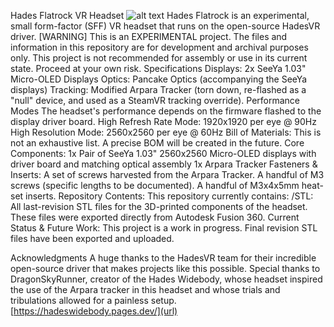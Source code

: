 Hades Flatrock VR Headset
![alt text](https://img.shields.io/badge/Status-Experimental-red.svg)
Hades Flatrock is an experimental, small form-factor (SFF) VR headset that runs on the open-source HadesVR driver.
[WARNING]
This is an EXPERIMENTAL project.
The files and information in this repository are for development and archival purposes only. This project is not recommended for assembly or use in its current state. Proceed at your own risk.
Specifications
Displays: 2x SeeYa 1.03" Micro-OLED Displays
Optics: Pancake Optics (accompanying the SeeYa displays)
Tracking: Modified Arpara Tracker (torn down, re-flashed as a "null" device, and used as a SteamVR tracking override).
Performance Modes
The headset's performance depends on the firmware flashed to the display driver board.
High Refresh Rate Mode: 1920x1920 per eye @ 90Hz
High Resolution Mode: 2560x2560 per eye @ 60Hz
Bill of Materials:
This is not an exhaustive list. A precise BOM will be created in the future.
Core Components:
1x Pair of SeeYa 1.03" 2560x2560 Micro-OLED displays with driver board and matching optical assembly
1x Arpara Tracker
Fasteners & Inserts:
A set of screws harvested from the Arpara Tracker.
A handful of M3 screws (specific lengths to be documented).
A handful of M3x4x5mm heat-set inserts.
Repository Contents:
This repository currently contains:
/STL: All last-revision STL files for the 3D-printed components of the headset. These files were exported directly from Autodesk Fusion 360.
Current Status & Future Work:
This project is a work in progress.
Final revision STL files have been exported and uploaded.

Acknowledgments
A huge thanks to the HadesVR team for their incredible open-source driver that makes projects like this possible.
Special thanks to DragonSkyRunner, creator of the Hades Widebody, whose headset inspired the use of the Arpara tracker in this headset and whose trials and tribulations allowed for a painless setup.
[https://hadeswidebody.pages.dev/](url)
